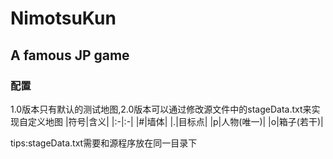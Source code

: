 # NimotsuKun
## A famous JP game
### 配置
1.0版本只有默认的测试地图,2.0版本可以通过修改源文件中的stageData.txt来实现自定义地图
|符号|含义|
|:-|:-|
|#|墙体|
|.|目标点|
|p|人物(唯一)|
|o|箱子(若干)|

tips:stageData.txt需要和源程序放在同一目录下